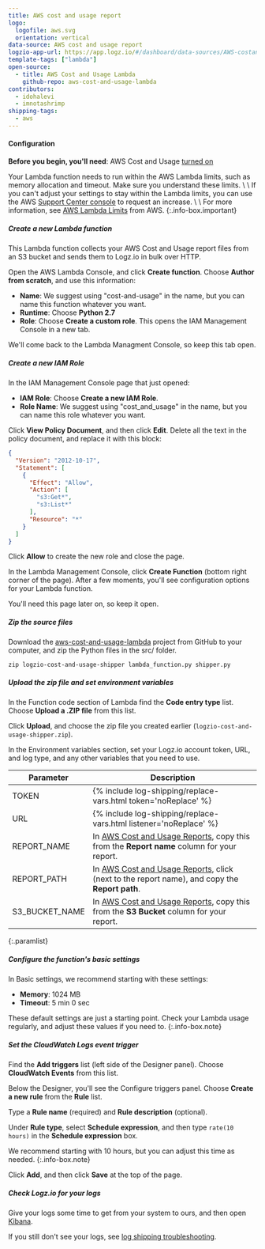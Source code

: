 ```yaml
---
title: AWS cost and usage report
logo:
  logofile: aws.svg
  orientation: vertical
data-source: AWS cost and usage report
logzio-app-url: https://app.logz.io/#/dashboard/data-sources/AWS-costandusagereport
template-tags: ["lambda"]
open-source:
  - title: AWS Cost and Usage Lambda
    github-repo: aws-cost-and-usage-lambda
contributors:
  - idohalevi
  - imnotashrimp
shipping-tags:
  - aws
---
```


#### Configuration

**Before you begin, you'll need**:
AWS Cost and Usage [turned on](https://docs.aws.amazon.com/awsaccountbilling/latest/aboutv2/billing-getting-started.html)

Your Lambda function needs to run within the AWS Lambda limits, such as memory allocation and timeout.
Make sure you understand these limits. \\
\\
If you can't adjust your settings to stay within the Lambda limits, you can use the AWS [Support Center console](https://console.aws.amazon.com/support/v1#/case/create?issueType=service-limit-increase) to request an increase. \\
\\
For more information, see [AWS Lambda Limits](https://docs.aws.amazon.com/lambda/latest/dg/limits.html) from AWS.
{:.info-box.important}

<div class="tasklist">

##### Create a new Lambda function

This Lambda function collects your AWS Cost and Usage report files from an S3 bucket and sends them to Logz.io in bulk over HTTP.

Open the AWS Lambda Console, and click **Create function**.
Choose **Author from scratch**, and use this information:

* **Name**: We suggest using "cost-and-usage" in the name, but you can name this function whatever you want.
* **Runtime**: Choose **Python 2.7**
* **Role**: Choose **Create a custom role**. This opens the IAM Management Console in a new tab.

We'll come back to the Lambda Managment Console, so keep this tab open.

##### Create a new IAM Role

In the IAM Management Console page that just opened:

* **IAM Role**: Choose **Create a new IAM Role**.
* **Role Name**: We suggest using "cost_and_usage" in the name, but you can name this role whatever you want.

Click **View Policy Document**, and then click **Edit**. Delete all the text in the policy document, and replace it with this block:

```json
{
  "Version": "2012-10-17",
  "Statement": [
    {
      "Effect": "Allow",
      "Action": [
        "s3:Get*",
        "s3:List*"
      ],
      "Resource": "*"
    }
  ]
}
```

Click **Allow** to create the new role and close the page.

In the Lambda Management Console, click **Create Function** (bottom right corner of the page). After a few moments, you'll see configuration options for your Lambda function.

You'll need this page later on, so keep it open.

##### Zip the source files

Download the [aws-cost-and-usage-lambda](https://github.com/logzio/aws-cost-and-usage-lambda) project from GitHub to your computer, and zip the Python files in the src/ folder.

```shell
zip logzio-cost-and-usage-shipper lambda_function.py shipper.py
```

##### Upload the zip file and set environment variables

In the Function code section of Lambda find the **Code entry type** list. Choose **Upload a .ZIP file** from this list.

Click **Upload**, and choose the zip file you created earlier (`logzio-cost-and-usage-shipper.zip`).

In the Environment variables section, set your Logz.io account token, URL, and log type, and any other variables that you need to use.

| Parameter | Description |
|---|---|
| TOKEN <span class="required-param"></span> | {% include log-shipping/replace-vars.html token='noReplace' %} <!-- logzio-inject:account-token --> |
| URL <span class="required-param"></span> | {% include log-shipping/replace-vars.html listener='noReplace' %} <!-- logzio-inject:listener-url --> |
| REPORT_NAME | In [AWS Cost and Usage Reports](https://console.aws.amazon.com/billing/home?#/reports), copy this from the **Report name** column for your report. |
| REPORT_PATH | In [AWS Cost and Usage Reports](https://console.aws.amazon.com/billing/home?#/reports), click <i class="fas fa-caret-right"></i> (next to the report name), and copy the **Report path**. |
| S3_BUCKET_NAME | In [AWS Cost and Usage Reports](https://console.aws.amazon.com/billing/home?#/reports), copy this from the **S3 Bucket** column for your report. |
{:.paramlist}

##### Configure the function's basic settings

In Basic settings, we recommend starting with these settings:

* **Memory**: 1024 MB
* **Timeout**: 5 min 0 sec

These default settings are just a starting point.
Check your Lambda usage regularly, and adjust these values if you need to.
{:.info-box.note}

##### Set the CloudWatch Logs event trigger

Find the **Add triggers** list (left side of the Designer panel). Choose **CloudWatch Events** from this list.

Below the Designer, you'll see the Configure triggers panel. Choose **Create a new rule** from the **Rule** list.

Type a **Rule name** (required) and **Rule description** (optional).

Under **Rule type**, select **Schedule expression**, and then type `rate(10 hours)` in the **Schedule expression** box.

We recommend starting with 10 hours, but you can adjust this time as needed.
{:.info-box.note}

Click **Add**, and then click **Save** at the top of the page.

##### Check Logz.io for your logs

Give your logs some time to get from your system to ours, and then open [Kibana](https://app.logz.io/#/dashboard/kibana).

If you still don't see your logs, see [log shipping troubleshooting]({{site.baseurl}}/user-guide/log-shipping/log-shipping-troubleshooting.html).

</div>
